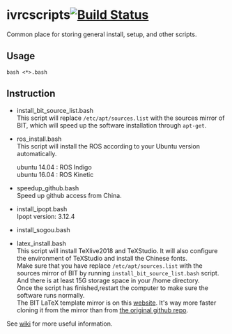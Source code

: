 # ivrcscripts[![Build Status](https://travis-ci.com/bit-ivrc/ivrcscripts.svg?token=Jmj6MSYSGZmX9ePjdawa&branch=master)](https://travis-ci.com/bit-ivrc/ivrcscripts)
Common place for storing general install, setup, and other scripts.

## Usage

```
bash <*>.bash
```


## Instruction
* install_bit_source_list.bash   
This script will replace `/etc/apt/sources.list` with the sources mirror of BIT, which will speed up the software installation through `apt-get`.


* ros_install.bash  
This script will install the ROS according to your Ubuntu version automatically.

  ubuntu 14.04 : ROS Indigo   
  ubuntu 16.04 : ROS Kinetic   


* speedup_github.bash   
Speed up github access from China.


* install_ipopt.bash  
Ipopt version: 3.12.4


* install_sogou.bash


* latex_install.bash  
This script will install TeXlive2018 and TeXStudio. It will also configure the environment of TeXStudio and install the Chinese fonts.    
Make sure that you have replace `/etc/apt/sources.list` with the sources mirror of BIT by running `install_bit_source_list.bash` script. And there is at least 15G storage space in your /home directory.    
Once the script has finished,restart the computer to make sure the software runs normally.     
The BIT LaTeX template mirror is on this [website](https://coding.net/u/aRagdoll/p/LaTex-template/git). It's way more faster cloning it from the mirror than from [the original github repo](https://github.com/BIT-thesis/LaTeX-template.git).  


See [wiki](https://github.com/bit-ivrc/ivrcscripts/wiki) for more useful information.
